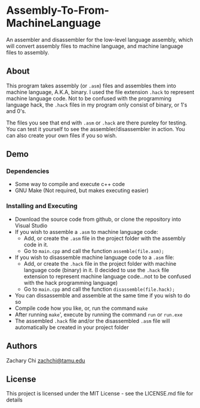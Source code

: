 # Assembly-To-From-MachineLanguage
An assembler and disassembler for the low-level language assembly, which will convert assembly files to machine language, and machine language files to assembly.

## About

This program takes assembly (or `.asm`) files and assembles them into machine language, A.K.A, binary. I used the file extension `.hack` to represent machine language code. Not to be confused with the programming language hack, the `.hack` files in my program only consist of binary, or 1's and 0's. 

The files you see that end with `.asm` or `.hack` are there pureley for testing. You can test it yourself to see the assembler/disassembler in action. You can also create your own files if you so wish.

## Demo


### Dependencies

* Some way to compile and execute c++ code
* GNU Make (Not required, but makes executing easier)

### Installing and Executing

* Download the source code from github, or clone the repository into Visual Studio
* If you wish to assemble a `.asm` to machine language code:
  * Add, or create the `.asm` file in the project folder with the assembly code in it.
  * Go to `main.cpp` and call the function `assemble(file.asm);`
* If you wish to disassemble machine language code to a `.asm` file:
  * Add, or create the `.hack` file in the project folder with machine language code (binary) in it. (I decided to use the `.hack` file extension to represent machine language code...not to be confused with the hack programming language)
  * Go to `main.cpp` and call the function `disassemble(file.hack);`
* You can dissassemble and assemble at the same time if you wish to do so
* Compile code how you like, or, run the command `make`
* After running `make`', execute by running the command `run` or `run.exe`
* The assembled `.hack` file and/or the disassembled `.asm` file will automatically be created in your project folder

## Authors

Zachary Chi
zachchi@tamu.edu

## License

This project is licensed under the MIT License - see the LICENSE.md file for details
